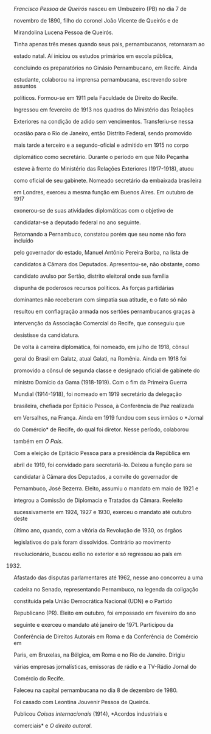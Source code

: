 

*Francisco Pessoa de Queirós* nasceu em Umbuzeiro (PB) no dia 7 de

novembro de 1890, filho do coronel João Vicente de Queirós e de

Mirandolina Lucena Pessoa de Queirós.



Tinha apenas três meses quando seus pais, pernambucanos, retornaram ao

estado natal. Aí iniciou os estudos primários em escola pública,

concluindo os preparatórios no Ginásio Pernambucano, em Recife. Ainda

estudante, colaborou na imprensa pernambucana, escrevendo sobre assuntos

políticos. Formou-se em 1911 pela Faculdade de Direito do Recife.



Ingressou em fevereiro de 1913 nos quadros do Ministério das Relações

Exteriores na condição de adido sem vencimentos. Transferiu-se nessa

ocasião para o Rio de Janeiro, então Distrito Federal, sendo promovido

mais tarde a terceiro e a segundo-oficial e admitido em 1915 no corpo

diplomático como secretário. Durante o período em que Nilo Peçanha

esteve à frente do Ministério das Relações Exteriores (1917-1918), atuou

como oficial de seu gabinete. Nomeado secretário da embaixada brasileira

em Londres, exerceu a mesma função em Buenos Aires. Em outubro de 1917

exonerou-se de suas atividades diplomáticas com o objetivo de

candidatar-se a deputado federal no ano seguinte.



Retornando a Pernambuco, constatou porém que seu nome não fora incluído

pelo governador do estado, Manuel Antônio Pereira Borba, na lista de

candidatos à Câmara dos Deputados. Apresentou-se, não obstante, como

candidato avulso por Sertão, distrito eleitoral onde sua família

dispunha de poderosos recursos políticos. As forças partidárias

dominantes não receberam com simpatia sua atitude, e o fato só não

resultou em conflagração armada nos sertões pernambucanos graças à

intervenção da Associação Comercial do Recife, que conseguiu que

desistisse da candidatura.



De volta à carreira diplomática, foi nomeado, em julho de 1918, cônsul

geral do Brasil em Galatz, atual Galati, na Romênia. Ainda em 1918 foi

promovido a cônsul de segunda classe e designado oficial de gabinete do

ministro Domício da Gama (1918-1919). Com o fim da Primeira Guerra

Mundial (1914-1918), foi nomeado em 1919 secretário da delegação

brasileira, chefiada por Epitácio Pessoa, à Conferência de Paz realizada

em Versalhes, na França. Ainda em 1919 fundou com seus irmãos o *Jornal

do Comércio* de Recife, do qual foi diretor. Nesse período, colaborou

também em *O País*.



Com a eleição de Epitácio Pessoa para a presidência da República em

abril de 1919, foi convidado para secretariá-lo. Deixou a função para se

candidatar à Câmara dos Deputados, a convite do governador de

Pernambuco, José Bezerra. Eleito, assumiu o mandato em maio de 1921 e

integrou a Comissão de Diplomacia e Tratados da Câmara. Reeleito

sucessivamente em 1924, 1927 e 1930, exerceu o mandato até outubro deste

último ano, quando, com a vitória da Revolução de 1930, os órgãos

legislativos do país foram dissolvidos. Contrário ao movimento

revolucionário, buscou exílio no exterior e só regressou ao país em

1932.



Afastado das disputas parlamentares até 1962, nesse ano concorreu a uma

cadeira no Senado, representando Pernambuco, na legenda da coligação

constituída pela União Democrática Nacional (UDN) e o Partido

Republicano (PR). Eleito em outubro, foi empossado em fevereiro do ano

seguinte e exerceu o mandato até janeiro de 1971. Participou da

Conferência de Direitos Autorais em Roma e da Conferência de Comércio em

Paris, em Bruxelas, na Bélgica, em Roma e no Rio de Janeiro. Dirigiu

várias empresas jornalísticas, emissoras de rádio e a TV-Rádio Jornal do

Comércio do Recife.



Faleceu na capital pernambucana no dia 8 de dezembro de 1980.



Foi casado com Leontina Jouvenir Pessoa de Queirós.



Publicou *Coisas internacionais* (1914), *Acordos industriais e

comerciais* e *O direito autoral*.



